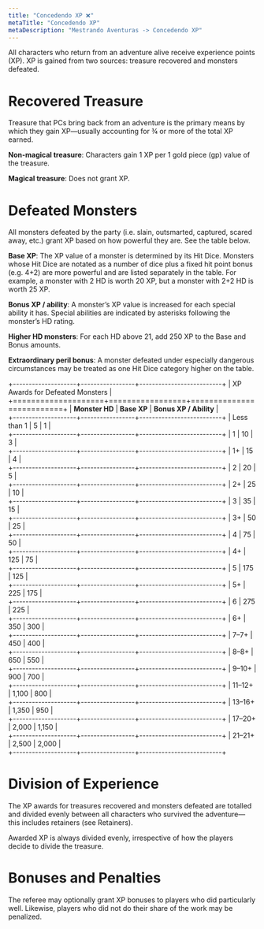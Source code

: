 ```yaml
---
title: "Concedendo XP ❌"
metaTitle: "Concedendo XP"
metaDescription: "Mestrando Aventuras -> Concedendo XP"
---
```


All characters who return from an adventure alive receive experience points (XP). XP is gained from two sources: treasure recovered and monsters defeated. 

# Recovered Treasure

Treasure that PCs bring back from an adventure is the primary means by which they gain XP—usually accounting for ¾ or more of the total XP earned.

**Non-magical treasure**: Characters gain 1 XP per 1 gold piece (gp) value of the treasure.

**Magical treasure**: Does not grant XP.

# Defeated Monsters

All monsters defeated by the party (i.e. slain, outsmarted, captured, scared away, etc.) grant XP based on how powerful they are. See the table below.

**Base XP**: The XP value of a monster is determined by its Hit Dice. Monsters whose Hit Dice are notated as a number of dice plus a fixed hit point bonus (e.g. 4+2) are more powerful and are listed separately in the table. For example, a monster with 2 HD is worth 20 XP, but a monster with 2+2 HD is worth 25 XP.

**Bonus XP / ability**: A monster’s XP value is increased for each special ability it has. Special abilities are indicated by asterisks following the monster’s HD rating.

**Higher HD monsters**: For each HD above 21, add 250 XP to the Base and Bonus amounts.

**Extraordinary peril bonus**: A monster defeated under especially dangerous circumstances may be treated as one Hit Dice category higher on the table. 

+--------------------+-----------------+--------------------------+
| XP Awards for Defeated Monsters                                 |
+====================+=================+==========================+
| **Monster HD**     | **Base XP**     | **Bonus XP / Ability**   |   
+--------------------+-----------------+--------------------------+
| Less than 1        | 5               | 1                        |          
+--------------------+-----------------+--------------------------+
| 1                  | 10              | 3                        |          
+--------------------+-----------------+--------------------------+
| 1+                 | 15              | 4                        |          
+--------------------+-----------------+--------------------------+
| 2                  | 20              | 5                        |          
+--------------------+-----------------+--------------------------+
| 2+                 | 25              | 10                       |           
+--------------------+-----------------+--------------------------+
| 3                  | 35              | 15                       |           
+--------------------+-----------------+--------------------------+
| 3+                 | 50              | 25                       |           
+--------------------+-----------------+--------------------------+
| 4                  | 75              | 50                       |           
+--------------------+-----------------+--------------------------+
| 4+                 | 125             | 75                       |           
+--------------------+-----------------+--------------------------+
| 5                  | 175             | 125                      |            
+--------------------+-----------------+--------------------------+
| 5+                 | 225             | 175                      |            
+--------------------+-----------------+--------------------------+
| 6                  | 275             | 225                      |            
+--------------------+-----------------+--------------------------+
| 6+                 | 350             | 300                      |            
+--------------------+-----------------+--------------------------+
| 7–7+               | 450             | 400                      |            
+--------------------+-----------------+--------------------------+
| 8–8+               | 650             | 550                      |            
+--------------------+-----------------+--------------------------+
| 9–10+              | 900             | 700                      |            
+--------------------+-----------------+--------------------------+
| 11–12+             | 1,100           | 800                      |            
+--------------------+-----------------+--------------------------+
| 13–16+             | 1,350           | 950                      |            
+--------------------+-----------------+--------------------------+
| 17–20+             | 2,000           | 1,150                    |              
+--------------------+-----------------+--------------------------+
| 21–21+             | 2,500           | 2,000                    |               
+--------------------+-----------------+--------------------------+

# Division of Experience

The XP awards for treasures recovered and monsters defeated are totalled and divided evenly between all characters who survived the adventure—this includes retainers (see Retainers).

Awarded XP is always divided evenly, irrespective of how the players decide to divide the treasure.

# Bonuses and Penalties​

The referee may optionally grant XP bonuses to players who did particularly well. Likewise, players who did not do their share of the work may be penalized. 